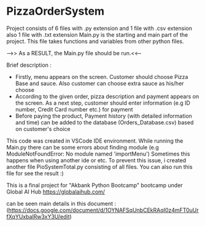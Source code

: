 # PizzaOrderSystem

Project consists of 6 files with .py extension and 1 file with .csv extension also 1 file with .txt extension
Main.py is the starting and main part of the project. This file takes functions and variables from other python files.

-->> As a RESULT, the Main.py file should be run.<<--  


Brief description :
- Firstly, menu appears on the screen. Customer should choose Pizza Base and sauce. Also customer can choose extra sauce as his/her choose
- According to the given order, pizza description and payment appears on the screen. As a next step, customer should enter information (e.g ID number, Credit Card number etc.) for payment
- Before paying the product, Payment history (with detailed information and time) can be added to the database (Orders_Database.csv) based on customer's choice


This code was created in VSCode IDE environment. While running the Main.py there can be some errors about finding module 
  (e.g ModuleNotFoundError: No module named 'importMenu') Sometimes this happens when using another ide or etc. 
  To prevent this issue, i created another file PioSystemTotal.py consisting of all files. You can also run this file for see the result :) 


This is a final project for "Akbank Python Bootcamp" bootcamp under Global AI Hub https://globalaihub.com/ 

can be seen main details in this document : (https://docs.google.com/document/d/1OYNAFSqUnbCEkRAqI0z4mFT0uUrfXqYUxbalRw3xY3U/edit)
